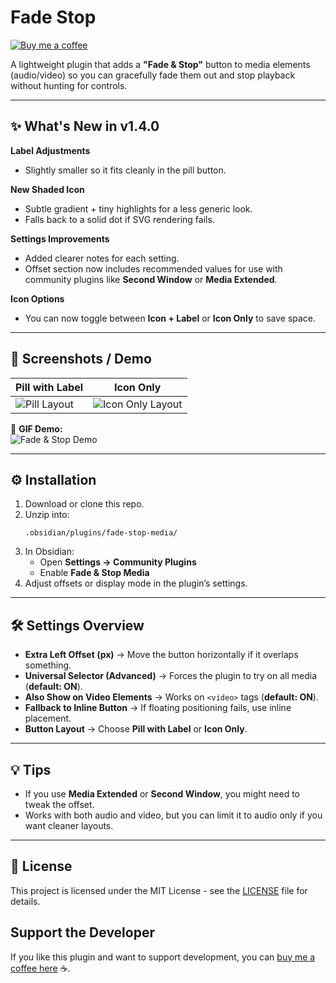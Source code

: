 # Fade Stop

[![Buy me a coffee](https://img.shields.io/badge/Buy%20Me%20a%20Coffee-%E2%98%95-f7e600)](https://buymeacoffee.com/ragetrip)

A lightweight plugin that adds a **"Fade & Stop"** button to media elements (audio/video) so you can gracefully fade them out and stop playback without hunting for controls.

---

## ✨ What's New in v1.4.0  
**Label Adjustments**  
- Slightly smaller so it fits cleanly in the pill button.  

**New Shaded Icon**  
- Subtle gradient + tiny highlights for a less generic look.  
- Falls back to a solid dot if SVG rendering fails.  

**Settings Improvements**  
- Added clearer notes for each setting.  
- Offset section now includes recommended values for use with community plugins like **Second Window** or **Media Extended**.  

**Icon Options**  
- You can now toggle between **Icon + Label** or **Icon Only** to save space.  

---

## 📸 Screenshots / Demo  
| Pill with Label | Icon Only |  
| --- | --- |  
| ![Pill Layout](docs/pill-layout.png) | ![Icon Only Layout](docs/icon-only-layout.png) |  

🎥 **GIF Demo:**  
![Fade & Stop Demo](docs/demo.gif)  

---

## ⚙️ Installation  
1. Download or clone this repo.  
2. Unzip into:  
   ```
   .obsidian/plugins/fade-stop-media/
   ```
3. In Obsidian:  
   - Open **Settings → Community Plugins**  
   - Enable **Fade & Stop Media**  
4. Adjust offsets or display mode in the plugin’s settings.  

---

## 🛠 Settings Overview  
- **Extra Left Offset (px)** → Move the button horizontally if it overlaps something.  
- **Universal Selector (Advanced)** → Forces the plugin to try on all media (**default: ON**).  
- **Also Show on Video Elements** → Works on `<video>` tags (**default: ON**).  
- **Fallback to Inline Button** → If floating positioning fails, use inline placement.  
- **Button Layout** → Choose **Pill with Label** or **Icon Only**.  

---

## 💡 Tips  
- If you use **Media Extended** or **Second Window**, you might need to tweak the offset.  
- Works with both audio and video, but you can limit it to audio only if you want cleaner layouts.  

---

## 📜 License  
This project is licensed under the MIT License - see the [LICENSE](LICENSE) file for details.

## Support the Developer
If you like this plugin and want to support development, you can [buy me a coffee here](https://buymeacoffee.com/ragetrip) ☕.
